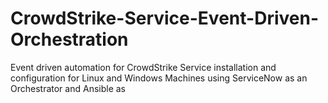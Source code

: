 # CrowdStrike-Service-Event-Driven-Orchestration
Event driven automation for CrowdStrike Service installation and configuration for Linux and Windows Machines using ServiceNow as an Orchestrator and Ansible as
